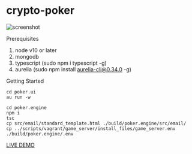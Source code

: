 ﻿# crypto-poker
 
 ![screenshot](https://imgur.com/a/vKwuuc4 "Screenshot")

Prerequisites
1) node v10 or later
2) mongodb
3) typescript (sudo npm i typescript -g)
3) aurelia (sudo npm install aurelia-cli@0.34.0 -g)

Getting Started

```
cd poker.ui
au run -w
```


```
cd poker.engine
npm i
tsc
cp src/email/standard_template.html ./build/poker.engine/src/email/
cp ../scripts/vagrant/game_server/install_files/game_server.env ./build/poker.engine/.env
```

[LIVE DEMO](https://troyshouse.poker/)

